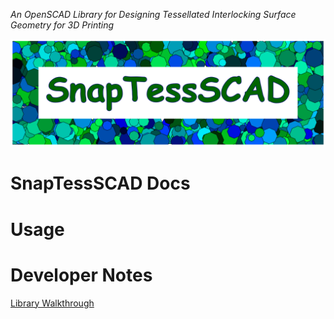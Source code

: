 *An OpenSCAD Library for Designing Tessellated Interlocking Surface Geometry for 3D Printing*

![SnapTessCAD Logo](docs/assets/logo_strip_v1.png)

# SnapTessSCAD Docs

# Usage

# Developer Notes
[Library Walkthrough](docs/lib-walkthru.md)